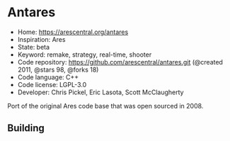 # Antares

- Home: https://arescentral.org/antares
- Inspiration: Ares
- State: beta
- Keyword: remake, strategy, real-time, shooter
- Code repository: https://github.com/arescentral/antares.git (@created 2011, @stars 98, @forks 18)
- Code language: C++
- Code license: LGPL-3.0
- Developer: Chris Pickel, Eric Lasota, Scott McClaugherty

Port of the original Ares code base that was open sourced in 2008.

## Building
